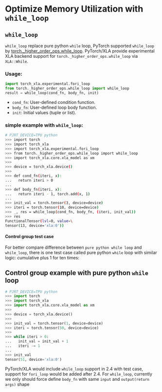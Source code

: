 # Optimize Memory Utilization with `while_loop`

## `while_loop`

`while_loop` replace pure python `while` loop, PyTorch supported
`while_loop` by
[torch.\_higher_order_ops.while_loop](https://github.com/pytorch/pytorch/blob/62311257adb902d6a4ea98809c88895af1dbbf2b/torch/_higher_order_ops/while_loop.py#L66).
PyTorch/XLA provide experimental XLA backend support for
`torch._higher_order_ops.while_loop` via `XLA::While`.

### Usage:

``` python
import torch_xla.experimental.fori_loop
from torch._higher_order_ops.while_loop import while_loop
result = while_loop(cond_fn, body_fn, init)
```

-   `cond_fn`: User-defined condition function.
-   `body_fn`: User-defined loop body function.
-   `init`: Initial values (tuple or list).

### simple example with `while_loop`:

``` bash
# PJRT_DEVICE=TPU python
>>> import torch
>>> import torch_xla
>>> import torch_xla.experimental.fori_loop
>>> from torch._higher_order_ops.while_loop import while_loop
>>> import torch_xla.core.xla_model as xm
>>>
>>> device = torch_xla.device()
>>>
>>> def cond_fn(iteri, x):
...   return iteri > 0
...
>>> def body_fn(iteri, x):
...   return iteri - 1, torch.add(x, 1)
...
>>> init_val = torch.tensor(3, device=device)
>>> iteri = torch.tensor(10, device=device)
>>> _, res = while_loop(cond_fn, body_fn, (iteri, init_val))
>>> res
FunctionalTensor(lvl=0, value=\
tensor(13, device='xla:0'))
```

#### Control group test case

For better compare difference between `pure python while loop` and
`while_loop`, there is one test case called pure python `while` loop
with similar logic: cumulative plus 1 for ten times:

## Control group example with pure python `while` loop

``` python
# PJRT_DEVICE=TPU python
>>> import torch
>>> import torch_xla
>>> import torch_xla.core.xla_model as xm
>>>
>>> device = torch_xla.device()
>>>
>>> init_val = torch.tensor(1, device=device)
>>> iteri = torch.tensor(50, device=device)
>>>
>>> while iteri > 0:
...   init_val = init_val + 1
...   iteri -= 1
...
>>> init_val
tensor(51, device='xla:0')
```

PyTorch/XLA would include `while_loop` support in 2.4 with test case,
support for `fori_loop` would be added after 2.4. For `while_loop`,
currently we only should force define `body_fn` with same `input` and
`output(return args)` shape
